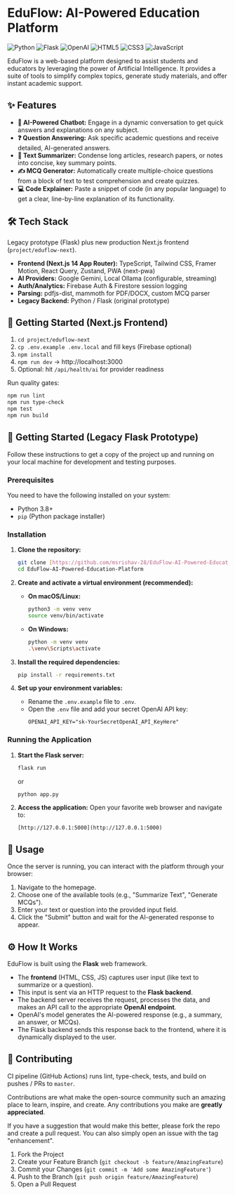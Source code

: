 # EduFlow: AI-Powered Education Platform

![Python](https://img.shields.io/badge/Python-3776AB?style=for-the-badge&logo=python&logoColor=white)
![Flask](https://img.shields.io/badge/Flask-000000?style=for-the-badge&logo=flask&logoColor=white)
![OpenAI](https://img.shields.io/badge/OpenAI-412991?style=for-the-badge&logo=openai&logoColor=white)
![HTML5](https://img.shields.io/badge/HTML5-E34F26?style=for-the-badge&logo=html5&logoColor=white)
![CSS3](https://img.shields.io/badge/CSS3-1572B6?style=for-the-badge&logo=css3&logoColor=white)
![JavaScript](https://img.shields.io/badge/JavaScript-F7DF1E?style=for-the-badge&logo=javascript&logoColor=black)

EduFlow is a web-based platform designed to assist students and educators by leveraging the power of Artificial Intelligence. It provides a suite of tools to simplify complex topics, generate study materials, and offer instant academic support.

## ✨ Features

-   **🤖 AI-Powered Chatbot:** Engage in a dynamic conversation to get quick answers and explanations on any subject.
-   **❓ Question Answering:** Ask specific academic questions and receive detailed, AI-generated answers.
-   **📝 Text Summarizer:** Condense long articles, research papers, or notes into concise, key summary points.
-   **✍️ MCQ Generator:** Automatically create multiple-choice questions from a block of text to test comprehension and create quizzes.
-   **💻 Code Explainer:** Paste a snippet of code (in any popular language) to get a clear, line-by-line explanation of its functionality.

## 🛠️ Tech Stack

Legacy prototype (Flask) plus new production Next.js frontend (`project/eduflow-next`).

-   **Frontend (Next.js 14 App Router):** TypeScript, Tailwind CSS, Framer Motion, React Query, Zustand, PWA (next-pwa)
-   **AI Providers:** Google Gemini, Local Ollama (configurable, streaming)
-   **Auth/Analytics:** Firebase Auth & Firestore session logging
-   **Parsing:** pdfjs-dist, mammoth for PDF/DOCX, custom MCQ parser
-   **Legacy Backend:** Python / Flask (original prototype)

## 🚀 Getting Started (Next.js Frontend)

1. `cd project/eduflow-next`
2. `cp .env.example .env.local` and fill keys (Firebase optional)
3. `npm install`
4. `npm run dev` → http://localhost:3000
5. Optional: hit `/api/health/ai` for provider readiness

Run quality gates:

```bash
npm run lint
npm run type-check
npm test
npm run build
```

## 🚀 Getting Started (Legacy Flask Prototype)

Follow these instructions to get a copy of the project up and running on your local machine for development and testing purposes.

### Prerequisites

You need to have the following installed on your system:
-   Python 3.8+
-   `pip` (Python package installer)

### Installation

1.  **Clone the repository:**
    ```sh
    git clone [https://github.com/msrishav-28/EduFlow-AI-Powered-Education-Platform.git](https://github.com/msrishav-28/EduFlow-AI-Powered-Education-Platform.git)
    cd EduFlow-AI-Powered-Education-Platform
    ```

2.  **Create and activate a virtual environment (recommended):**
    -   **On macOS/Linux:**
        ```sh
        python3 -m venv venv
        source venv/bin/activate
        ```
    -   **On Windows:**
        ```sh
        python -m venv venv
        .\venv\Scripts\activate
        ```

3.  **Install the required dependencies:**
    ```sh
    pip install -r requirements.txt
    ```

4.  **Set up your environment variables:**
    -   Rename the `.env.example` file to `.env`.
    -   Open the `.env` file and add your secret OpenAI API key:
        ```
        OPENAI_API_KEY="sk-YourSecretOpenAI_API_KeyHere"
        ```

### Running the Application

1.  **Start the Flask server:**
    ```sh
    flask run
    ```
    or
    ```sh
    python app.py
    ```

2.  **Access the application:**
    Open your favorite web browser and navigate to:
    ```
    [http://127.0.0.1:5000](http://127.0.0.1:5000)
    ```

## 🔧 Usage

Once the server is running, you can interact with the platform through your browser:
1.  Navigate to the homepage.
2.  Choose one of the available tools (e.g., "Summarize Text", "Generate MCQs").
3.  Enter your text or question into the provided input field.
4.  Click the "Submit" button and wait for the AI-generated response to appear.

## ⚙️ How It Works

EduFlow is built using the **Flask** web framework.
-   The **frontend** (HTML, CSS, JS) captures user input (like text to summarize or a question).
-   This input is sent via an HTTP request to the **Flask backend**.
-   The backend server receives the request, processes the data, and makes an API call to the appropriate **OpenAI endpoint**.
-   OpenAI's model generates the AI-powered response (e.g., a summary, an answer, or MCQs).
-   The Flask backend sends this response back to the frontend, where it is dynamically displayed to the user.

## 🤝 Contributing

CI pipeline (GitHub Actions) runs lint, type-check, tests, and build on pushes / PRs to `master`.

Contributions are what make the open-source community such an amazing place to learn, inspire, and create. Any contributions you make are **greatly appreciated**.

If you have a suggestion that would make this better, please fork the repo and create a pull request. You can also simply open an issue with the tag "enhancement".
1.  Fork the Project
2.  Create your Feature Branch (`git checkout -b feature/AmazingFeature`)
3.  Commit your Changes (`git commit -m 'Add some AmazingFeature'`)
4.  Push to the Branch (`git push origin feature/AmazingFeature`)
5.  Open a Pull Request
